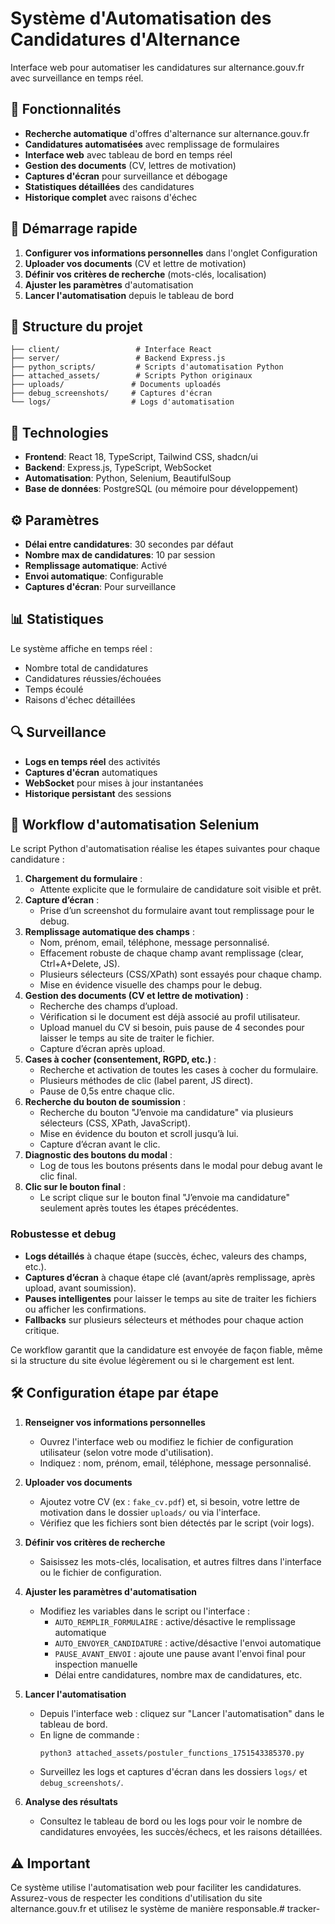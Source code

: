 # Système d'Automatisation des Candidatures d'Alternance

Interface web pour automatiser les candidatures sur alternance.gouv.fr avec surveillance en temps réel.

## 🎯 Fonctionnalités

- **Recherche automatique** d'offres d'alternance sur alternance.gouv.fr
- **Candidatures automatisées** avec remplissage de formulaires
- **Interface web** avec tableau de bord en temps réel
- **Gestion des documents** (CV, lettres de motivation)
- **Captures d'écran** pour surveillance et débogage
- **Statistiques détaillées** des candidatures
- **Historique complet** avec raisons d'échec

## 🚀 Démarrage rapide

1. **Configurer vos informations personnelles** dans l'onglet Configuration
2. **Uploader vos documents** (CV et lettre de motivation)
3. **Définir vos critères de recherche** (mots-clés, localisation)
4. **Ajuster les paramètres** d'automatisation
5. **Lancer l'automatisation** depuis le tableau de bord

## 📁 Structure du projet

```
├── client/                 # Interface React
├── server/                 # Backend Express.js
├── python_scripts/         # Scripts d'automatisation Python
├── attached_assets/        # Scripts Python originaux
├── uploads/               # Documents uploadés
├── debug_screenshots/     # Captures d'écran
└── logs/                  # Logs d'automatisation
```

## 🔧 Technologies

- **Frontend**: React 18, TypeScript, Tailwind CSS, shadcn/ui
- **Backend**: Express.js, TypeScript, WebSocket
- **Automatisation**: Python, Selenium, BeautifulSoup
- **Base de données**: PostgreSQL (ou mémoire pour développement)

## ⚙️ Paramètres

- **Délai entre candidatures**: 30 secondes par défaut
- **Nombre max de candidatures**: 10 par session
- **Remplissage automatique**: Activé
- **Envoi automatique**: Configurable
- **Captures d'écran**: Pour surveillance

## 📊 Statistiques

Le système affiche en temps réel :
- Nombre total de candidatures
- Candidatures réussies/échouées
- Temps écoulé
- Raisons d'échec détaillées

## 🔍 Surveillance

- **Logs en temps réel** des activités
- **Captures d'écran** automatiques
- **WebSocket** pour mises à jour instantanées
- **Historique persistant** des sessions

## 🤖 Workflow d'automatisation Selenium

Le script Python d'automatisation réalise les étapes suivantes pour chaque candidature :

1. **Chargement du formulaire** :
   - Attente explicite que le formulaire de candidature soit visible et prêt.
2. **Capture d’écran** :
   - Prise d’un screenshot du formulaire avant tout remplissage pour le debug.
3. **Remplissage automatique des champs** :
   - Nom, prénom, email, téléphone, message personnalisé.
   - Effacement robuste de chaque champ avant remplissage (clear, Ctrl+A+Delete, JS).
   - Plusieurs sélecteurs (CSS/XPath) sont essayés pour chaque champ.
   - Mise en évidence visuelle des champs pour le debug.
4. **Gestion des documents (CV et lettre de motivation)** :
   - Recherche des champs d’upload.
   - Vérification si le document est déjà associé au profil utilisateur.
   - Upload manuel du CV si besoin, puis pause de 4 secondes pour laisser le temps au site de traiter le fichier.
   - Capture d’écran après upload.
5. **Cases à cocher (consentement, RGPD, etc.)** :
   - Recherche et activation de toutes les cases à cocher du formulaire.
   - Plusieurs méthodes de clic (label parent, JS direct).
   - Pause de 0,5s entre chaque clic.
6. **Recherche du bouton de soumission** :
   - Recherche du bouton "J’envoie ma candidature" via plusieurs sélecteurs (CSS, XPath, JavaScript).
   - Mise en évidence du bouton et scroll jusqu’à lui.
   - Capture d’écran avant le clic.
7. **Diagnostic des boutons du modal** :
   - Log de tous les boutons présents dans le modal pour debug avant le clic final.
8. **Clic sur le bouton final** :
   - Le script clique sur le bouton final "J’envoie ma candidature" seulement après toutes les étapes précédentes.

### Robustesse et debug
- **Logs détaillés** à chaque étape (succès, échec, valeurs des champs, etc.).
- **Captures d’écran** à chaque étape clé (avant/après remplissage, après upload, avant soumission).
- **Pauses intelligentes** pour laisser le temps au site de traiter les fichiers ou afficher les confirmations.
- **Fallbacks** sur plusieurs sélecteurs et méthodes pour chaque action critique.

Ce workflow garantit que la candidature est envoyée de façon fiable, même si la structure du site évolue légèrement ou si le chargement est lent.

## 🛠️ Configuration étape par étape

1. **Renseigner vos informations personnelles**
   - Ouvrez l'interface web ou modifiez le fichier de configuration utilisateur (selon votre mode d'utilisation).
   - Indiquez : nom, prénom, email, téléphone, message personnalisé.

2. **Uploader vos documents**
   - Ajoutez votre CV (ex : `fake_cv.pdf`) et, si besoin, votre lettre de motivation dans le dossier `uploads/` ou via l'interface.
   - Vérifiez que les fichiers sont bien détectés par le script (voir logs).

3. **Définir vos critères de recherche**
   - Saisissez les mots-clés, localisation, et autres filtres dans l'interface ou le fichier de configuration.

4. **Ajuster les paramètres d'automatisation**
   - Modifiez les variables dans le script ou l'interface :
     - `AUTO_REMPLIR_FORMULAIRE` : active/désactive le remplissage automatique
     - `AUTO_ENVOYER_CANDIDATURE` : active/désactive l'envoi automatique
     - `PAUSE_AVANT_ENVOI` : ajoute une pause avant l'envoi final pour inspection manuelle
     - Délai entre candidatures, nombre max de candidatures, etc.

5. **Lancer l'automatisation**
   - Depuis l'interface web : cliquez sur "Lancer l'automatisation" dans le tableau de bord.
   - En ligne de commande :
     ```bash
     python3 attached_assets/postuler_functions_1751543385370.py
     ```
   - Surveillez les logs et captures d'écran dans les dossiers `logs/` et `debug_screenshots/`.

6. **Analyse des résultats**
   - Consultez le tableau de bord ou les logs pour voir le nombre de candidatures envoyées, les succès/échecs, et les raisons détaillées.

## ⚠️ Important

Ce système utilise l'automatisation web pour faciliter les candidatures. Assurez-vous de respecter les conditions d'utilisation du site alternance.gouv.fr et utilisez le système de manière responsable.# tracker-

